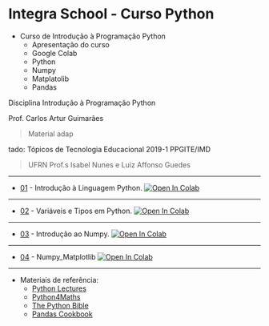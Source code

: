 # Integra School - Curso Python
- Curso de Introdução à Programação Python
  - Apresentação do curso
  - Google Colab
  - Python
  - Numpy
  - Matplatolib 
  - Pandas

Disciplina Introdução à Programação Python





Prof. Carlos Artur Guimarães

> Material adap




tado: Tópicos de Tecnologia Educacional  2019-1 PPGITE/IMD 

> UFRN Prof.s Isabel Nunes e Luiz Affonso Guedes

---

* [01](Aula_1_Python.ipynb) - Introdução à Linguagem Python. [![Open In Colab](https://colab.research.google.com/assets/colab-badge.svg)](https://colab.research.google.com/github/arturgmrs/integraschoolpython/blob/master/Aula_1_Python.ipynb)

---

* [02](Aula_2_Python.ipynb) - Variáveis e Tipos em Python. [![Open In Colab](https://colab.research.google.com/assets/colab-badge.svg)](https://colab.research.google.com/github/arturgmrs/integraschoolpython/blob/master/Aula_2_Python.ipynb)

---

* [03](Aula_3_Numpy.ipynb) - Introdução ao Numpy. [![Open In Colab](https://colab.research.google.com/assets/colab-badge.svg)](https://colab.research.google.com/github/arturgmrs/integraschoolpython/blob/master/Aula_3_Numpy.ipynb)
---

* [04](Aula_4_Numpy_Matplotib.ipynb) - Numpy_Matplotlib [![Open In Colab](https://colab.research.google.com/assets/colab-badge.svg)](https://colab.research.google.com/github/arturgmrs/integraschoolpython/blob/master/Aula_4_Numpy_Matplotib.ipynb)
---

* Materiais de referência:
  * [Python Lectures](https://github.com/rajathkmp/Python-Lectures.git)
  * [Python4Maths](https://gitlab.erc.monash.edu.au/andrease/Python4Maths.git)
  * [The Python Bible](https://www.udemy.com/the-python-bible/)
  * [Pandas Cookbook](https://github.com/PacktPublishing/Pandas-Cookbook)
